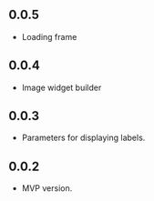 ## 0.0.5
- Loading frame

## 0.0.4
- Image widget builder

## 0.0.3

- Parameters for displaying labels.

## 0.0.2

- MVP version.